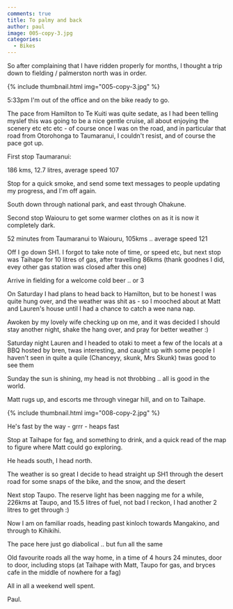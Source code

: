 ```yaml
---
comments: true
title: To palmy and back
author: paul
image: 005-copy-3.jpg
categories:
  - Bikes
---
```

So after complaining that I have ridden properly for months, I thought a trip down to fielding / palmerston north was in order.

{% include thumbnail.html img="005-copy-3.jpg" %}

5:33pm I'm out of the office and on the bike ready to go.

The pace from Hamilton to Te Kuiti was quite sedate, as I had been telling myslef this was going to be a nice gentle cruise, all about enjoying the scenery etc etc etc - of course once I was on the road, and in particular that road from Otorohonga to Taumaranui, I couldn't resist, and of course the pace got up.

First stop Taumaranui:

186 kms, 12.7 litres, average speed 107

Stop for a quick smoke, and send some text messages to people updating my progress, and I'm off again.

South down through national park, and east through Ohakune.

Second stop Waiouru to get some warmer clothes on as it is now it completely dark.

52 minutes from Taumaranui to Waiouru, 105kms .. average speed 121

Off I go down SH1. I forgot to take note of time, or speed etc, but next stop was Taihape for 10 litres of gas, after travelling 86kms (thank goodnes I did, evey other gas station was closed after this one)

Arrive in fielding for a welcome cold beer .. or 3

On Saturday I had plans to head back to Hamilton, but to be honest I was quite hung over, and the weather was shit as - so I mooched about at Matt and Lauren's house until I had a chance to catch a wee nana nap.

Awoken by my lovely wife checking up on me, and it was decided I should stay another night, shake the hang over, and pray for better weather :)

Saturday night Lauren and I headed to otaki to meet a few of the locals at a BBQ hosted by bren, twas interesting, and caught up with some people I haven't seen in quite a quile (Chanceyy, skunk, Mrs Skunk) twas good to see them

Sunday the sun is shining, my head is not throbbing .. all is good in the world.

Matt rugs up, and escorts me through vinegar hill, and on to Taihape.

{% include thumbnail.html img="008-copy-2.jpg" %}

He's fast by the way - grrr - heaps fast

Stop at Taihape for fag, and something to drink, and a quick read of the map to figure where Matt could go exploring.

He heads south, I head north.

The weather is so great I decide to head straight up SH1 through the desert road for some snaps of the bike, and the snow, and the desert

Next stop Taupo. The reserve light has been nagging me for a while, 226kms at Taupo, and 15.5 litres of fuel, not bad I reckon, I had another 2 litres to get through :)

Now I am on familiar roads, heading past kinloch towards Mangakino, and through to Kihikihi.

The pace here just go diabolical .. but fun all the same

Old favourite roads all the way home, in a time of 4 hours 24 minutes, door to door, including stops (at Taihape with Matt, Taupo for gas, and bryces cafe in the middle of nowhere for a fag)

All in all a weekend well spent.

Paul.